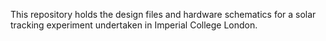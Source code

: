 This repository holds the design files and hardware schematics for a solar tracking experiment undertaken in Imperial College London.